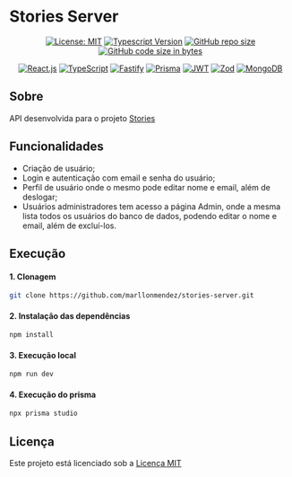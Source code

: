 # Stories Server

<div align="center">

[![License: MIT](https://img.shields.io/badge/License-MIT-520AD1)](https://opensource.org/licenses/MIT)
[![Typescript Version](https://img.shields.io/badge/Typescript-5%2B-520AD1)](https://www.typescriptlang.org/)
[![GitHub repo size](https://img.shields.io/github/repo-size/marllonmendez/stories?color=520AD1)]()
[![GitHub code size in bytes](https://img.shields.io/github/languages/code-size/marllonmendez/stories?color=520AD1)]()

[![React.js](https://img.shields.io/badge/React-520AD1?style=for-the-badge&logo=react&logoColor=white)](https://react.dev/)
[![TypeScript](https://img.shields.io/badge/TypeScript-520AD1?style=for-the-badge&logo=typescript&logoColor=white)](https://www.typescriptlang.org/)
[![Fastify](https://img.shields.io/badge/fastify-520AD1?style=for-the-badge&logo=fastify&logoColor=white)](https://fastify.dev/)
[![Prisma](https://img.shields.io/badge/Prisma-520AD1?style=for-the-badge&logo=Prisma&logoColor=white)](https://www.prisma.io/)
[![JWT](https://img.shields.io/badge/JWT-520AD1?style=for-the-badge&logo=JSON%20web%20tokens&logoColor=white)](https://jwt.io/)
[![Zod](https://img.shields.io/badge/-Zod-520AD1?style=for-the-badge&logo=zod&logoColor=white)](https://zod.dev/)
[![MongoDB](https://img.shields.io/badge/MongoDB-520AD1?style=for-the-badge&logo=mongodb&logoColor=white)](https://www.mongodb.com/)

</div>

## Sobre
API desenvolvida para o projeto [Stories](https://github.com/marllonmendez/stories-web)

## Funcionalidades

- Criação de usuário;
- Login e autenticação com email e senha do usuário;
- Perfil de usuário onde o mesmo pode editar nome e email, além de deslogar;
- Usuários administradores tem acesso a página Admin, onde a mesma lista todos os usuários do banco de dados, podendo editar o nome e email, além de excluí-los.

## Execução

<h4>1. Clonagem</h4>

```bash
git clone https://github.com/marllonmendez/stories-server.git
```

<h4>2. Instalação das dependências</h4>

```bash
npm install
```

<h4>3. Execução local</h4>

```bash
npm run dev
```


<h4>4. Execução do prisma</h4>

```bash
npx prisma studio
```

## Licença

Este projeto está licenciado sob a [Licença MIT](LICENSE)
